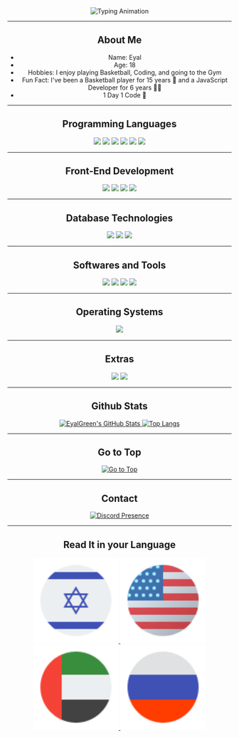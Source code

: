 <div style="text-align: center;">
    <img src="https://readme-typing-svg.herokuapp.com?font=Impact&size=32&lines=hey%2C+welcome+to+my+github" alt="Typing Animation">
</div>


---
<div style="text-align: center;">
    <h2>About Me</h2>
    <ul>
        <li>Name: Eyal</li>
        <li>Age: 18</li>
        <li>Hobbies: I enjoy playing Basketball, Coding, and going to the Gym</li>
        <li>Fun Fact: I've been a Basketball player for 15 years 🏀 and a JavaScript Developer for 6 years 👩‍💻</li>
        <li>1 Day 1 Code 💖</li>
    </ul>
</div>

---
<div style="text-align: center;">
    <h2>Programming Languages</h2>
    <img src="https://img.shields.io/badge/HTML5%20-%23E34F26.svg?style=for-the-badge&logo=html5&logoColor=white">
    <img src="https://img.shields.io/badge/CSS-%231572B6.svg?style=for-the-badge&logo=css3&logoColor=white">
    <img src="https://img.shields.io/badge/JavaScript%20-%23F7DF1E.svg?style=for-the-badge&logo=javascript&logoColor=white">
    <img src="https://img.shields.io/badge/Node.js-%23323330.svg?style=for-the-badge&logo=node.js&logoColor=%23F7DF1E" />
    <img src="https://img.shields.io/badge/TypeScript-%23007ACC.svg?style=for-the-badge&logo=typescript&logoColor=white" />
    <img src="https://img.shields.io/badge/Batchfile-%23007ACC.svg?style=for-the-badge&logo=batchfile&logoColor=white" />
</div>

---
<div style="text-align: center;">
    <h2>Front-End Development</h2>
    <img src="https://img.shields.io/badge/HTML5%20-%23E34F26.svg?style=for-the-badge&logo=html5&logoColor=white">
    <img src="https://img.shields.io/badge/CSS-%231572B6.svg?style=for-the-badge&logo=css3&logoColor=white">
    <img src="https://img.shields.io/badge/JavaScript%20-%23F7DF1E.svg?style=for-the-badge&logo=javascript&logoColor=white">
    <img src="https://img.shields.io/badge/-ReactJs-61DAFB?logo=react&logoColor=white&style=for-the-badge">
</div>

---
<div style="text-align: center;">
    <h2>Database Technologies</h2>
    <img src="https://img.shields.io/badge/MongoDB-%2317ad55.svg?style=for-the-badge&logo=mongodb&logoColor=white">
    <img src="https://img.shields.io/badge/Sqlite-%2309435b.svg?style=for-the-badge&logo=sqlite&logoColor=white">
    <img src="https://img.shields.io/badge/MYSQL-%23e59008.svg?style=for-the-badge&logo=mysql&logoColor=white">
</div>

---
<div style="text-align: center;">
    <h2>Softwares and Tools</h2>
    <img src="https://img.shields.io/badge/Visual%20Studio%20Code-%23007ACC.svg?style=for-the-badge&logo=visual-studio-code&logoColor=white" />
    <img src="https://img.shields.io/badge/Visual%20Studio-%23323330.svg?style=for-the-badge&logo=visual-studio&logoColor=%23F7DF1E" />
    <img src="https://img.shields.io/badge/GitHub-%23181717.svg?style=for-the-badge&logo=github&logoColor=white" />
    <img src="https://img.shields.io/badge/Git-%23F05032.svg?style=for-the-badge&logo=git&logoColor=white" />
</div>

---
<div style="text-align: center;">
    <h2>Operating Systems</h2>
    <img src="https://img.shields.io/badge/Windows-00A7FF?style=for-the-badge&logo=windows&logoColor=white">
</div>

---
<div style="text-align: center;">
    <h2>Extras</h2>
    <img src="https://img.shields.io/badge/Terminal-%23054020?style=for-the-badge&logo=gnu-bash&logoColor=white">
    <img src="https://img.shields.io/badge/markdown-%23000000.svg?style=for-the-badge&logo=markdown&logoColor=white">
</div>

---
<div style="text-align: center;">
    <h2>Github Stats</h2>
    <a href="#github_stats">
        <img src="https://github-readme-stats.vercel.app/api?username=eyalgreenDev&show_icons=true&theme=dark" alt="EyalGreen's GitHub Stats">
    </a>
    <a href="#top-langs">
        <img src="https://github-readme-stats.vercel.app/api/top-langs/?username=eyalgreenDev&theme=dark&hide_border=true&include_all_commits=true&count_private=true" 
            height="192px" alt="Top Langs">
    </a>
</div>


---
<div style="text-align: center;">
    <h2>Go to Top</h2>
    <a href="#hello-there-im-eyalgreendev">
        <img src="https://img.shields.io/badge/Go%20to%20Top-%E2%86%91-%23007bff?style=for-the-badge" alt="Go to Top">
    </a>
</div>

---
<div style="text-align: center;">
    <h2>Contact</h2>
    <a href="https://discord.com/users/1135627677441736704">
        <img src="https://lanyard.cnrad.dev/api/1135627677441736704" alt="Discord Presence">
    </a>
</div>

---
<div align="center">
<h2>Read It in your Language</h2>
    <a href="README_he.md">
    <img alt="Hebrew" title="Hebrew" 
    src="photos/Israel.svg"/>
    </a>
    <a href="README.md">
    <img alt="English" title="English" 
    src="photos/usa.svg"/>
    </a>
        <a href="README_ar.md">
    <img alt="Arbic" title="Arbic" 
    src="photos/uae.svg"/>
    </a>
    <a href="README_ru.md">
    <img alt="Russian" title="Russian" 
    src="photos/russia.svg"/>
    </a>
</div>
<!-- Images by thefourcraft -->
